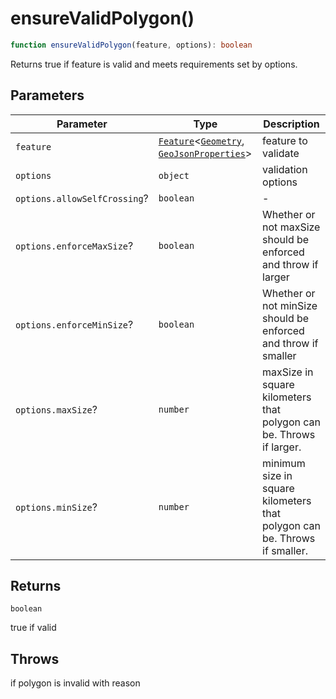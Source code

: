# ensureValidPolygon()

```ts
function ensureValidPolygon(feature, options): boolean
```

Returns true if feature is valid and meets requirements set by options.

## Parameters

| Parameter | Type | Description |
| ------ | ------ | ------ |
| `feature` | [`Feature`](../interfaces/Feature.md)\<[`Geometry`](../type-aliases/Geometry.md), [`GeoJsonProperties`](../type-aliases/GeoJsonProperties.md)\> | feature to validate |
| `options` | `object` | validation options |
| `options.allowSelfCrossing`? | `boolean` | - |
| `options.enforceMaxSize`? | `boolean` | Whether or not maxSize should be enforced and throw if larger |
| `options.enforceMinSize`? | `boolean` | Whether or not minSize should be enforced and throw if smaller |
| `options.maxSize`? | `number` | maxSize in square kilometers that polygon can be. Throws if larger. |
| `options.minSize`? | `number` | minimum size in square kilometers that polygon can be. Throws if smaller. |

## Returns

`boolean`

true if valid

## Throws

if polygon is invalid with reason
